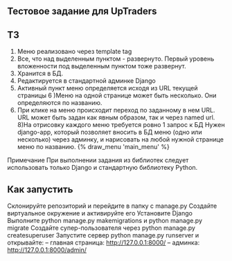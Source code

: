 ## Тестовое задание для UpTraders

## ТЗ
1) Меню реализовано через template tag
2) Все, что над выделенным пунктом - развернуто. Первый уровень вложенности под выделенным пунктом тоже развернут.
3) Хранится в БД.
4) Редактируется в стандартной админке Django
5) Активный пункт меню определяется исходя из URL текущей страницы
6 )Меню на одной странице может быть несколько. Они определяются по названию.
7) При клике на меню происходит переход по заданному в нем URL. URL может быть задан как явным образом, так и через named url.
8)На отрисовку каждого меню требуется ровно 1 запрос к БД
 Нужен django-app, который позволяет вносить в БД меню (одно или несколько) через админку, и нарисовать на любой нужной странице меню по названию.
 {% draw_menu 'main_menu' %}

Примечание 
 При выполнении задания из библиотек следует использовать только Django и стандартную библиотеку Python.

## Как запустить

Склонируйте репозиторий и перейдите в папку с manage.py
Создайте виртуальное окружение и активируйте его
Установите Django
Выполните python manage.py makemigrations и python manage.py migrate
Создайте супер-пользователя через python manage.py createsuperuser
Запустите сервер python manage.py runserver и открывайте:
– главная страница: http://127.0.0.1:8000/
– админка: http://127.0.0.1:8000/admin/
